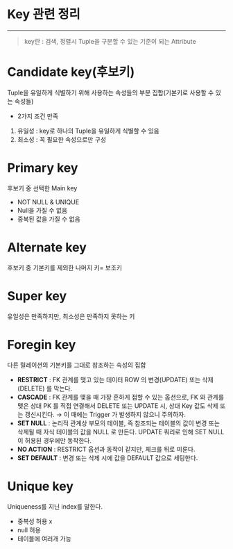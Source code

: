 # Key 관련 정리

---

> key란 : 검색, 정렬시 Tuple을 구분할 수 있는 기준이 되는 Attribute

# Candidate key(후보키)

Tuple을 유일하게 식별하기 위해 사용하는 속성들의 부분 집합(기본키로 사용할 수 있는 속성들)

- 2가지 조건 만족
1. 유일성 : key로 하나의 Tuple을 유일하게 식별할 수 있음
2. 최소성 : 꼭 필요한 속성으로만 구성

# Primary key

후보키 중 선택한 Main key

- NOT NULL & UNIQUE
- Null을 가질 수 없음
- 중복된 값을 가질 수 없음

# Alternate key

후보키 중 기본키를 제외한 나머지 키= 보조키

# Super key

유일성은 만족하지만, 최소성은 만족하지 못하는 키

# Foregin key

다른 릴레이션의 기본키를 그대로 참조하는 속성의 집합

- **RESTRICT** : FK 관계를 맺고 있는 데이터 ROW 의 변경(UPDATE) 또는 삭제(DELETE) 를 막는다.
- **CASCADE** : FK 관계를 맺을 때 가장 흔하게 접할 수 있는 옵션으로, FK 와 관계를 맺은 상대 PK 를 직접 연결해서 DELETE 또는 UPDATE 시, 상대 Key 값도 삭제 또는 갱신시킨다. → 이  때에는 Trigger 가 발생하지 않으니 주의하자.
- **SET NULL** : 논리적 관계상 부모의 테이블, 즉 참조되는 테이블의 값이 변경 또는 삭제될 때 자식 테이블의 값을 NULL 로 만든다. UPDATE 쿼리로 인해 SET NULL 이 허용된 경우에만 동작한다.
- **NO ACTION** : RESTRICT 옵션과 동작이 같지만, 체크를 뒤로 미룬다.
- **SET DEFAULT** : 변경 또는 삭제 시에 값을 DEFAULT 값으로 세팅한다.

# Unique key

Uniqueness를 지닌 index를 말한다.

- 중복성 허용 x
- null 허용
- 테이블에 여러개 가능